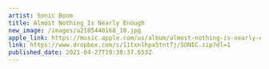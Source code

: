 ```yaml
---
artist: Sonic Boom
title: Almost Nothing Is Nearly Enough
new_image: /images/a2185440168_10.jpg
apple_link: https://music.apple.com/us/album/almost-nothing-is-nearly-enough-remix/1549969573
link: https://www.dropbox.com/s/11txnlhpa5tnt7j/SONIC.zip?dl=1
published_date: 2021-04-27T19:38:37.653Z
---
```

